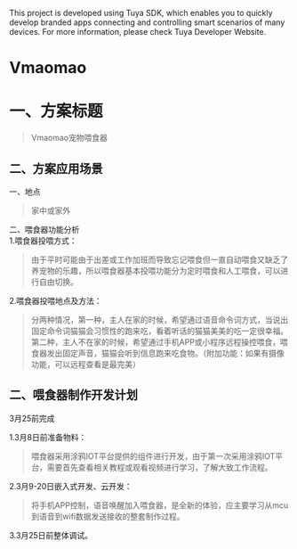 This project is developed using Tuya SDK, which enables you to quickly develop branded apps connecting and controlling smart scenarios of many devices.         For more information, please check Tuya Developer Website.
# Vmaomao
一、方案标题
====
>Vmaomao宠物喂食器<br>

二、方案应用场景
-------
一、地点<br> 
>家中或家外

二、喂食器功能分析<br> 
1.喂食器投喂方式：<br> 
> 由于平时可能由于出差或工作加班而导致忘记喂食但一直自动喂食又缺乏了养宠物的乐趣，所以喂食器基本投喂功能分为定时喂食和人工喂食，可以进行自由切换。<br>

2.喂食器投喂地点及方法：<br> 
> 分两种情况，第一种，主人在家的时候，希望通过语音命令词方式，当说出固定命令词猫猫会习惯性的跑来吃，看着听话的猫猫美美的吃一定很幸福。第二种，主人不在家的时候，希望通过手机APP或小程序远程操控喂食，喂食器发出固定声音，猫猫会听到信息跑来吃食物。（附加功能：如果有摄像功能，可以远程查看是最完美）<br> 

二、喂食器制作开发计划
-------
3月25前完成

1.3月8日前准备物料：
> 喂食器采用涂鸦IOT平台提供的组件进行开发，由于第一次采用涂鸦IOT平台，需要首先查看相关教程或观看视频进行学习，了解大致工作流程。

2.3月9-20日嵌入式开发、云开发：
> 将手机APP控制，语音唤醒加入喂食器，是全新的体验，应主要学习从mcu到语音到wifi数据发送接收的整套制作过程。

3.3月25日前整体调试。


